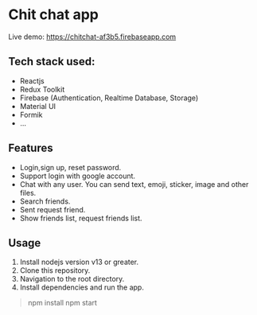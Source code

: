 # Chit chat app
Live demo: https://chitchat-af3b5.firebaseapp.com

## Tech stack used:
- Reactjs
- Redux Toolkit
- Firebase (Authentication, Realtime Database, Storage)
- Material UI
- Formik
- ...

## Features
- Login,sign up, reset password.
- Support login with google account.
- Chat with any user. You can send text, emoji, sticker, image and other files.
- Search friends.
- Sent request friend.
- Show friends list, request friends list.

## Usage
1. Install nodejs version v13 or greater.
1. Clone this repository.
2. Navigation to the root directory.
3. Install dependencies and run the app.
> npm install
> npm start
